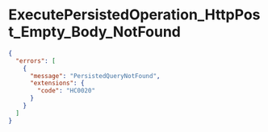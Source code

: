 # ExecutePersistedOperation_HttpPost_Empty_Body_NotFound

```json
{
  "errors": [
    {
      "message": "PersistedQueryNotFound",
      "extensions": {
        "code": "HC0020"
      }
    }
  ]
}
```

